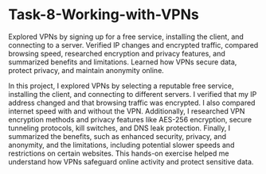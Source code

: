 # Task-8-Working-with-VPNs
Explored VPNs by signing up for a free service, installing the client, and connecting to a server. Verified IP changes and encrypted traffic, compared browsing speed, researched encryption and privacy features, and summarized benefits and limitations. Learned how VPNs secure data, protect privacy, and maintain anonymity online.

In this project, I explored VPNs by selecting a reputable free service, installing the client, and connecting to different servers. I verified that my IP address changed and that browsing traffic was encrypted. I also compared internet speed with and without the VPN. Additionally, I researched VPN encryption methods and privacy features like AES-256 encryption, secure tunneling protocols, kill switches, and DNS leak protection. Finally, I summarized the benefits, such as enhanced security, privacy, and anonymity, and the limitations, including potential slower speeds and restrictions on certain websites. This hands-on exercise helped me understand how VPNs safeguard online activity and protect sensitive data.
